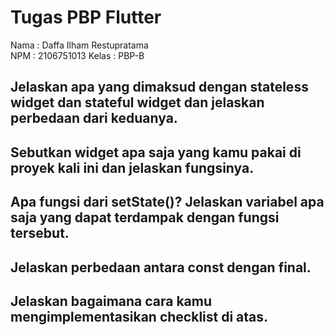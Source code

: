 # Tugas PBP Flutter
Nama : Daffa Ilham Restupratama  
NPM : 2106751013
Kelas : PBP-B

## Jelaskan apa yang dimaksud dengan stateless widget dan stateful widget dan jelaskan perbedaan dari keduanya.

## Sebutkan widget apa saja yang kamu pakai di proyek kali ini dan jelaskan fungsinya.

## Apa fungsi dari setState()? Jelaskan variabel apa saja yang dapat terdampak dengan fungsi tersebut.

## Jelaskan perbedaan antara const dengan final.

## Jelaskan bagaimana cara kamu mengimplementasikan checklist di atas.
